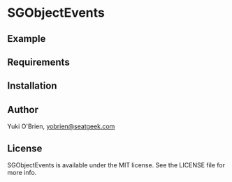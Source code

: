 # SGObjectEvents



## Example

## Requirements

## Installation

## Author

Yuki O'Brien, yobrien@seatgeek.com

## License

SGObjectEvents is available under the MIT license. See the LICENSE file for more info.
